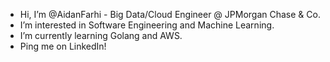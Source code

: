 - Hi, I’m @AidanFarhi - Big Data/Cloud Engineer @ JPMorgan Chase & Co.
- I’m interested in Software Engineering and Machine Learning.
- I’m currently learning Golang and AWS.
- Ping me on LinkedIn!

<!---
AidanFarhi/AidanFarhi is a ✨ special ✨ repository because its `README.md` (this file) appears on your GitHub profile.
You can click the Preview link to take a look at your changes.
--->
